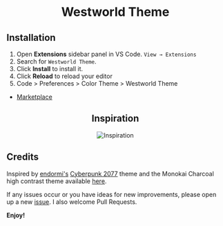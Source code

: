 <h1 align="center">
  Westworld Theme
</h1>

## Installation

1. Open **Extensions** sidebar panel in VS Code. `View → Extensions`
2. Search for `Westworld Theme`.
3. Click **Install** to install it.
4. Click **Reload** to reload your editor
5. Code > Preferences > Color Theme > Westworld Theme

- [Marketplace](https://marketplace.visualstudio.com/items?itemName=savagesqwerl.aperture-science-theme)

<h2 align="center">
  Inspiration
</h2>

<p align="center">
    <img src="https://i.pinimg.com/originals/bc/f1/b1/bcf1b137be459b335f587440cb6753ab.png" alt="Inspiration">
</p>


## Credits

Inspired by [endormi's](https://github.com/endormi) [Cyberpunk 2077](https://github.com/endormi/vscode-2077-theme) theme and the Monokai Charcoal high contrast theme available [here](https://marketplace.visualstudio.com/items?itemName=74th.monokai-charcoal-high-contrast).

If any issues occur or you have ideas for new improvements, please open up a new [issue](https://github.com/jgreenlee24/aperture-science-theme/issues). I also welcome Pull Requests.

**Enjoy!**